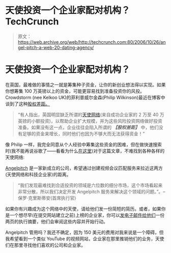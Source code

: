 # 天使投资一个企业家配对机构？TechCrunch

> 原文：<https://web.archive.org/web/http://techcrunch.com:80/2006/10/26/angel-pitch-a-web-20-dating-agency/>

# 天使投资一个企业家配对机构？

在英国，最难做的事情之一就是筹集种子资金，让你的新创业想法得以实现。如果你想筹集 100 万英镑以上的资金，可能更容易找到准备投资你的风投。Crowdstorm (nee Kelkoo UK)的菲利普威尔金森(Philip Wilkinson)最近在博客中谈到了这种[股权差距。](https://web.archive.org/web/20130627214709/http://blog.crowdstorm.com/?p=56)

> “有人指出，英国明显缺乏所谓的[天使网络](https://web.archive.org/web/20130627214709/http://en.wikipedia.org/wiki/Angel_investor)(来自成功企业家的 2 万至 40 万英镑的小额投资)，以帮助企业扩大规模，并为这些风险投资网络做好投资准备。如果没有这一点，企业往往会陷入所谓的 ***【股权差距】*** 中，他们没有足够的资金来增长，同时他们也因为不够大而无法获得资金！”

像 Philip 一样，我完全同意从个人经验中筹集这些资金的困难，但在做快速搜索时(我不能再说谷歌了——看看为什么[在这里](https://web.archive.org/web/20130627214709/http://benmetcalfe.com/blog/index.php/2006/10/26/google-can-go-shove-their-lexicographical-advice-up-their-ass/))对于这篇文章，不难找到各种各样的天使网络:

[Angelpitch](https://web.archive.org/web/20130627214709/http://www.angelpitch.blogspot.com/) 是一家新成立的公司，希望通过创建视频会议匹配服务来拉近这两方(天使网络和科技企业家)的距离。

> “我们发现最难找到合适投资的领域是六位数的细分市场，这个市场看起来非常分散，所以我们决定开发 Angelpitch 服务来解决这个领域的问题。”。–保罗·克里斯蒂安(首席执行官)

如果你有兴趣成为这个网络中的天使，请给他们发一份简短的简历。或者，如果你是一个想尽早(在提交网站建立之前)上榜的企业家，你可以[发电子邮件给他们](https://web.archive.org/web/20130627214709/mailto:mail@angelpitch.com)一份两页的执行摘要，他们会审阅这些内容并开始行动。

Angelpitch 管用吗？我还不确定，因为 150 美元的费用对我来说是一个障碍，但我希望看到一个类似 YouTube 的视频网站，企业家在那里推销他们的业务，天使们在那里寻找他们喜欢的公司和企业家。